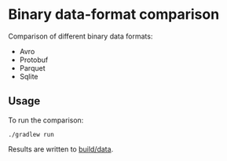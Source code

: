 # Binary data-format comparison

Comparison of different binary data formats:

* Avro
* Protobuf
* Parquet
* Sqlite

## Usage

To run the comparison:

```shell
./gradlew run
```

Results are written to [build/data](build/data).
